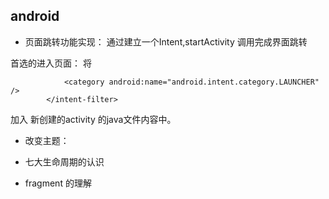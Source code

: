 ## android
* 页面跳转功能实现：
通过建立一个Intent,startActivity 调用完成界面跳转

首选的进入页面：
将
<intent-filter>
                <action android:name="android.intent.action.MAIN" />

                <category android:name="android.intent.category.LAUNCHER" />
            </intent-filter>

加入 新创建的activity 的java文件内容中。

* 改变主题：
<activity android:name=".DialogActivity"
            android:theme="@style/Theme.AppCompat.Dialog"/>

* 七大生命周期的认识

* fragment 的理解